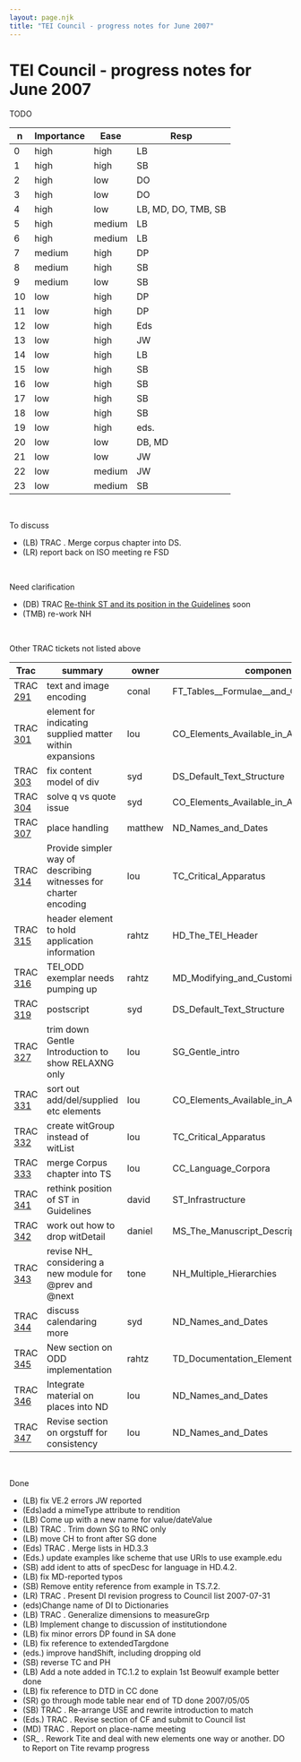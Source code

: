 ```yaml
---
layout: page.njk
title: "TEI Council - progress notes for June 2007"
---
```

# TEI Council - progress notes for June 2007
TODO




| n | Importance | Ease | Resp |
| --- | --- | --- | --- |
| 0 | high | high | LB | change name of msDescription to msDesc and mention its existence in HD |
| 1 | high | high | SB | TRAC . Merge att.datable and att.dateTime, using new name for value/dateValue |
| 2 | high | low | DO | proposal for dropping witDetail. TRAC . Change witList to witGroup, allow it to self\-nest, and drop included. Work out what Gautier Poupeau really wants. |
| 3 | high | low | DO | Raise issue of editors' names on title page at Board |
| 4 | high | low | LB, MD, DO, TMB, SB | TRAC . Solve the substitution et al. issue |
| 5 | high | medium | LB | TRAC . Work on AB |
| 6 | high | medium | LB | improve wording discussing use of del in an example transcription |
| 7 | medium | high | DP | find out ISBD recommendations, and suggest re\-wording of paragraph in HD |
| 8 | medium | high | SB | TRAC. Regularizeglosses on \*specs passim |
| 9 | medium | low | SB | createmodel.headLike |
| 10 | low | high | DP | send rest of errors to Council list |
| 11 | low | high | DP | Recommend keeping machine\-readable transcription or not |
| 12 | low | high | Eds | fix wording in description of egXML |
| 13 | low | high | JW | post errors noticed in VE |
| 14 | low | high | LB | Add discussion of PIs to CO.8\.2\.2 |
| 15 | low | high | SB | Change q to quote in MS |
| 16 | low | high | SB | Finish 3066 to 4646 update |
| 17 | low | high | SB | create 2nd said proposal for q and said, post both |
| 18 | low | high | SB | move postscript to a free standing ODD |
| 19 | low | high | eds. | remove wording of description of resp in prose PH.1\.2 \& PH.1\.3 |
| 20 | low | low | DB, MD | TRAC . Stemma modeling using graph elements |
| 21 | low | low | JW | TRAC . Write up his thoughts \& today's council discussion on rendition |
| 22 | low | medium | JW | TRAC . Draft paras on metadata standards 2007\-05\-05; put JW paras in appropriate place at end of HD 2007\-05\-12 |
| 23 | low | medium | SB | Discuss calendar in the prose. Point out no regularization of other calendars in the prose. Explain W3C vs ISO date attrs in prose |


 

To discuss


* (LB) TRAC . Merge corpus chapter into DS.
* (LR)
report back on ISO meeting re FSD



 

Need clarification


* (DB) TRAC  [Re\-think ST and its position in the Guidelines](http://tei.oucs.ox.ac.uk/trac/TEIP5/ticket/341) soon
* (TMB) re\-work NH



 

Other TRAC tickets not listed above




| Trac | summary | owner | component |
| --- | --- | --- | --- |
| TRAC [291](http://tei.oucs.ox.ac.uk/trac/TEIP5/ticket/291) | text and image encoding | conal | FT\_Tables\_\_Formulae\_\_and\_Graphics |
| TRAC [301](http://tei.oucs.ox.ac.uk/trac/TEIP5/ticket/301) | element for indicating supplied matter within expansions | lou | CO\_Elements\_Available\_in\_All\_TEI\_Documents |
| TRAC [303](http://tei.oucs.ox.ac.uk/trac/TEIP5/ticket/303) | fix content model of div | syd | DS\_Default\_Text\_Structure |
| TRAC [304](http://tei.oucs.ox.ac.uk/trac/TEIP5/ticket/304) | solve q vs quote issue | syd | CO\_Elements\_Available\_in\_All\_TEI\_Documents |
| TRAC [307](http://tei.oucs.ox.ac.uk/trac/TEIP5/ticket/307) | place handling | matthew | ND\_Names\_and\_Dates |
| TRAC [314](http://tei.oucs.ox.ac.uk/trac/TEIP5/ticket/314) | Provide simpler way of describing witnesses for charter encoding | lou | TC\_Critical\_Apparatus |
| TRAC [315](http://tei.oucs.ox.ac.uk/trac/TEIP5/ticket/315) | header element to hold application information | rahtz | HD\_The\_TEI\_Header |
| TRAC [316](http://tei.oucs.ox.ac.uk/trac/TEIP5/ticket/316) | TEI\_ODD exemplar needs pumping up | rahtz | MD\_Modifying\_and\_Customizing\_the\_TEI\_DTD |
| TRAC [319](http://tei.oucs.ox.ac.uk/trac/TEIP5/ticket/319) | postscript | syd | DS\_Default\_Text\_Structure |
| TRAC [327](http://tei.oucs.ox.ac.uk/trac/TEIP5/ticket/327) | trim down Gentle Introduction to show RELAXNG only | lou | SG\_Gentle\_intro |
| TRAC [331](http://tei.oucs.ox.ac.uk/trac/TEIP5/ticket/331) | sort out add/del/supplied etc elements | lou | CO\_Elements\_Available\_in\_All\_TEI\_Documents |
| TRAC [332](http://tei.oucs.ox.ac.uk/trac/TEIP5/ticket/332) | create witGroup instead of witList | lou | TC\_Critical\_Apparatus |
| TRAC [333](http://tei.oucs.ox.ac.uk/trac/TEIP5/ticket/333) | merge Corpus chapter into TS | lou | CC\_Language\_Corpora |
| TRAC [341](http://tei.oucs.ox.ac.uk/trac/TEIP5/ticket/341) | rethink position of ST in Guidelines | david | ST\_Infrastructure |
| TRAC [342](http://tei.oucs.ox.ac.uk/trac/TEIP5/ticket/342) | work out how to drop witDetail | daniel | MS\_The\_Manuscript\_Description\_Element |
| TRAC [343](http://tei.oucs.ox.ac.uk/trac/TEIP5/ticket/343) | revise NH\_ considering a new module for @prev and @next | tone | NH\_Multiple\_Hierarchies |
| TRAC [344](http://tei.oucs.ox.ac.uk/trac/TEIP5/ticket/344) | discuss calendaring more | syd | ND\_Names\_and\_Dates |
| TRAC [345](http://tei.oucs.ox.ac.uk/trac/TEIP5/ticket/345) | New section on ODD implementation | rahtz | TD\_Documentation\_Elements |
| TRAC [346](http://tei.oucs.ox.ac.uk/trac/TEIP5/ticket/346) | Integrate material on places into ND | lou | ND\_Names\_and\_Dates |
| TRAC [347](http://tei.oucs.ox.ac.uk/trac/TEIP5/ticket/347) | Revise section on orgstuff for consistency | lou | ND\_Names\_and\_Dates |



 

Done


* (LB) fix VE.2 errors JW reported
* (Eds)add a mimeType attribute to rendition
* (LB) Come up with a new name for value/dateValue
* (LB) TRAC . Trim down SG to RNC only
* (LB) move CH to front after SG done
* (Eds) TRAC . Merge lists in HD.3\.3
* (Eds.) update examples like scheme that use URIs to use example.edu
* (SB) add ident to atts of specDesc for language in HD.4\.2\.
* (LB) fix MD\-reported typos
* (SB) Remove entity reference from example in TS.7\.2\.
* (LR) TRAC . Present DI revision progress to Council list 2007\-07\-31
* (eds)Change name of DI to Dictionaries
* (LB) TRAC . Generalize dimensions to measureGrp
* (LB) Implement change to discussion of institutiondone
* (LB) fix minor errors DP found in SA done
* (LB) fix reference to extendedTargdone
* (eds.) improve handShift, including dropping old
* (SB) reverse TC and PH
* (LB) Add a note added in TC.1\.2 to explain 1st Beowulf example better done
* (LB) fix reference to DTD in CC done
* (SR) go through mode table near end of TD done 2007/05/05
* (SB) TRAC . Re\-arrange USE and rewrite introduction to match
* (Eds.)
TRAC . Revise
section of CF and submit to Council list
* (MD)
TRAC .
Report on place\-name meeting
* (SR\_ . Rework Tite and deal with new elements one way or another. DO to Report on Tite revamp progress



 